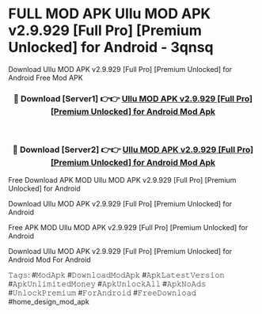 # FULL MOD APK Ullu MOD APK v2.9.929 [Full Pro] [Premium Unlocked] for Android - 3qnsq
Download Ullu MOD APK v2.9.929 [Full Pro] [Premium Unlocked] for Android Free Mod APK

<div align="center">
<h3>🔴 Download [Server1] 👉👉 <a href="https://apk-comot.site?title=Ullu_MOD_APK_v2.9.929_[Full_Pro]_[Premium_Unlocked]_for_Android">Ullu MOD APK v2.9.929 [Full Pro] [Premium Unlocked] for Android Mod Apk</a></h3><br>

<h3>🔴 Download [Server2] 👉👉 <a href="https://apk-comot.site?title=Ullu_MOD_APK_v2.9.929_[Full_Pro]_[Premium_Unlocked]_for_Android">Ullu MOD APK v2.9.929 [Full Pro] [Premium Unlocked] for Android Mod Apk</a></h3>
</div>


Free Download APK MOD Ullu MOD APK v2.9.929 [Full Pro] [Premium Unlocked] for Android

Download Ullu MOD APK v2.9.929 [Full Pro] [Premium Unlocked] for Android 

Free APK MOD Ullu MOD APK v2.9.929 [Full Pro] [Premium Unlocked] for Android 

Download Ullu MOD APK v2.9.929 [Full Pro] [Premium Unlocked] for Android Mod For Android

𝚃𝚊𝚐𝚜: #𝙼𝚘𝚍𝙰𝚙𝚔 #𝙳𝚘𝚠𝚗𝚕𝚘𝚊𝚍𝙼𝚘𝚍𝙰𝚙𝚔 #𝙰𝚙𝚔𝙻𝚊𝚝𝚎𝚜𝚝𝚅𝚎𝚛𝚜𝚒𝚘𝚗 #𝙰𝚙𝚔𝚄𝚗𝚕𝚒𝚖𝚒𝚝𝚎𝚍𝙼𝚘𝚗𝚎𝚢 #𝙰𝚙𝚔𝚄𝚗𝚕𝚘𝚌𝚔𝙰𝚕𝚕 #𝙰𝚙𝚔𝙽𝚘𝙰𝚍𝚜 #𝚄𝚗𝚕𝚘𝚌𝚔𝙿𝚛𝚎𝚖𝚒𝚞𝚖 #𝙵𝚘𝚛𝙰𝚗𝚍𝚛𝚘𝚒𝚍 #𝙵𝚛𝚎𝚎𝙳𝚘𝚠𝚗𝚕𝚘𝚊𝚍 #home_design_mod_apk
